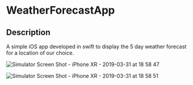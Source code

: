 # WeatherForecastApp

## Description

A simple iOS app developed in swift to display the 5 day weather forecast for a location of our choice.

![Simulator Screen Shot - iPhone XR - 2019-03-31 at 18 58 47](https://user-images.githubusercontent.com/49115156/55289866-a4ddde80-53e9-11e9-9d17-a085d1b45f62.png) 

![Simulator Screen Shot - iPhone XR - 2019-03-31 at 18 58 51](https://user-images.githubusercontent.com/49115156/55289869-a7d8cf00-53e9-11e9-820c-42c3219fb450.png)

